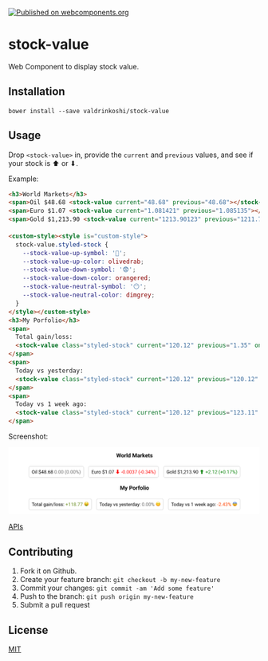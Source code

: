 [![Published on webcomponents.org](https://img.shields.io/badge/webcomponents.org-published-blue.svg)](https://www.webcomponents.org/element/valdrinkoshi/stock-value)

# stock-value
Web Component to display stock value.

## Installation
```
bower install --save valdrinkoshi/stock-value
```

## Usage
Drop `<stock-value>` in, provide the `current` and `previous` values, and see if your stock is ⬆ or ⬇.

Example:
<!--
```
<custom-element-demo>
  <template>
    <script src="../webcomponentsjs/webcomponents-loader.js"></script>
    <link rel="import" href="stock-value.html">
    <style>
      body {
        text-align: center;
        font-family: 'Roboto', 'Noto', sans-serif;
        font-weight: normal;
        font-size: 14px;
        -webkit-font-smoothing: antialiased;
      }
      span {
        display: inline-block;
        padding: 8px;
        margin: 5px;
        border-radius: 5px;
        border: 1px solid lightgray;
        line-height: 1rem;
      }
    </style>
    <next-code-block></next-code-block>
  </template>
</custom-element-demo>
```
-->
```html
<h3>World Markets</h3>
<span>Oil $48.68 <stock-value current="48.68" previous="48.68"></stock-value></span>
<span>Euro $1.07 <stock-value current="1.081421" previous="1.085135"></stock-value></span>
<span>Gold $1,213.90 <stock-value current="1213.90123" previous="1211.781"></stock-value></span>

<custom-style><style is="custom-style">
  stock-value.styled-stock {
    --stock-value-up-symbol: '🤑';
    --stock-value-up-color: olivedrab;
    --stock-value-down-symbol: '😨';
    --stock-value-down-color: orangered;
    --stock-value-neutral-symbol: '😶';
    --stock-value-neutral-color: dimgrey;
  }
</style></custom-style>
<h3>My Porfolio</h3>
<span>
  Total gain/loss:
  <stock-value class="styled-stock" current="120.12" previous="1.35" only="difference" suffix-symbol></stock-value>
</span>
<span>
  Today vs yesterday:
  <stock-value class="styled-stock" current="120.12" previous="120.12" only="percent" suffix-symbol></stock-value>
</span>
<span>
  Today vs 1 week ago:
  <stock-value class="styled-stock" current="120.12" previous="123.11" only="percent" suffix-symbol></stock-value>
</span>
```
Screenshot:

![stock-value](images/screenshot.png)

[APIs](https://www.webcomponents.org/element/valdrinkoshi/stock-value/stock-value)

## Contributing

1. Fork it on Github.
2. Create your feature branch: `git checkout -b my-new-feature`
3. Commit your changes: `git commit -am 'Add some feature'`
4. Push to the branch: `git push origin my-new-feature`
5. Submit a pull request

## License

[MIT](https://opensource.org/licenses/MIT)

